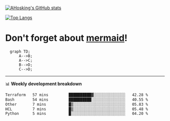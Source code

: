 [![AHosking's GitHub stats](https://github-readme-stats.vercel.app/api?username=ahosking&count_private=true&show_icons=true&theme=onedark&hide_rank=true&include_all_commits=true)](https://github.com/ahosking)

[![Top Langs](https://github-readme-stats.vercel.app/api/top-langs/?username=ahosking&layout=compact&theme=onedark)](https://github.com/ahosking)


# Don't forget about [mermaid](https://github.blog/2022-02-14-include-diagrams-markdown-files-mermaid/)!

```mermaid
  graph TD;
      A-->B;
      A-->C;
      B-->D;
      C-->D;
```
-------

📊 **Weekly development breakdown**

<!--START_SECTION:waka-->

```txt
Terraform   57 mins         ██████████▓░░░░░░░░░░░░░░   42.28 %
Bash        54 mins         ██████████░░░░░░░░░░░░░░░   40.55 %
Other       7 mins          █▒░░░░░░░░░░░░░░░░░░░░░░░   05.83 %
HCL         7 mins          █▒░░░░░░░░░░░░░░░░░░░░░░░   05.48 %
Python      5 mins          █░░░░░░░░░░░░░░░░░░░░░░░░   04.20 %
```

<!--END_SECTION:waka-->
